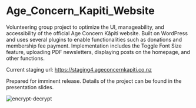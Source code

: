 # Age_Concern_Kapiti_Website
Volunteering group project to optimize the UI, manageability, and accessibility of the official Age Concern Kāpiti website. Built on WordPress and uses several plugins to enable functionalities such as donations and membership fee payment. Implementation includes the Toggle Font Size feature, uploading PDF newsletters, displaying posts on the homepage, and other functions.

Current staging url: https://staging4.ageconcernkapiti.co.nz

Prepared for imminent release. Details of the project can be found in the presentation slides.

![encrypt-decrypt](https://github.com/DanL-code/Age_Concern_Kapiti_Website/blob/main/Age-concern-kapiti-screenshot.png)


